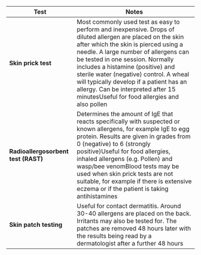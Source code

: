 

| Test | Notes |
| --- | --- |
| **Skin prick test** | Most commonly used test as easy to perform and inexpensive. Drops of diluted allergen are placed on the skin after which the skin is pierced using a needle. A large number of allergens can be tested in one session. Normally includes a histamine (positive) and sterile water (negative) control. A wheal will typically develop if a patient has an allergy. Can be interpreted after 15 minutesUseful for food allergies and also pollen |
| **Radioallergosorbent test (RAST)** | Determines the amount of IgE that reacts specifically with suspected or known allergens, for example IgE to egg protein. Results are given in grades from 0 (negative) to 6 (strongly positive)Useful for food allergies, inhaled allergens (e.g. Pollen) and wasp/bee venomBlood tests may be used when skin prick tests are not suitable, for example if there is extensive eczema or if the patient is taking antihistamines |
| **Skin patch testing** | Useful for contact dermatitis. Around 30\-40 allergens are placed on the back. Irritants may also be tested for. The patches are removed 48 hours later with the results being read by a dermatologist after a further 48 hours |

